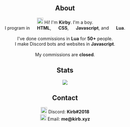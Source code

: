 <h2 align="center">About</h2>
<p align="center"><img width="20px" src="https://emoji.gg/assets/emoji/2112_wave_animated.gif"> Hi! I'm <b>Kirby</b>. I'm a boy.<br>I program in <img src="https://d2eip9sf3oo6c2.cloudfront.net/tags/images/000/000/184/full/html5.png" width="15px"> <b>HTML</b>, <img src="https://storagemisellf.blob.core.windows.net/images/logo/skills/css-logo.png" width="15px"> <b>CSS</b>, <img src="https://cdn.icon-icons.com/icons2/2108/PNG/512/javascript_icon_130900.png" width="15px"> <b>Javascript</b>, and <img src="https://upload.wikimedia.org/wikipedia/commons/thumb/c/cf/Lua-Logo.svg/1200px-Lua-Logo.svg.png" width="15px"> <b>Lua</b>.<br><br>I've done commissions in <b>Lua</b> for  <b>50+</b> people.<br>
I make Discord bots and websites in <b>Javascript</b>.<br><br>My commissions are <b>closed</b>.
<h2 align="center">Stats</h2>
<p align="center"><img src="https://github-readme-stats.vercel.app/api?username=pupppy44&theme=tokyonight"></p>
<h2 align="center">Contact</h2>
<p align="center"><img src="https://cdn4.iconfinder.com/data/icons/logos-and-brands/512/91_Discord_logo_logos-512.png" width="20px"> Discord: <b>Kirb#2018</label></b><br><img src="https://techcommunity.microsoft.com/t5/image/serverpage/image-id/172206i70472167E79B9D0F?v=1.0" width="20px"> Email: <b>me@kirb.xyz</b></p>
